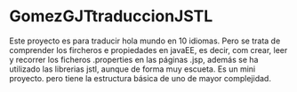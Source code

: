 # GomezGJTtraduccionJSTL
Este proyecto es para traducir hola mundo en 10 idiomas. Pero se trata de comprender los fircheros e propiedades en javaEE, es decir, com crear, leer y recorrer los ficheros .properties en las páginas .jsp, además se ha utilizado las librerias jstl, aunque de forma muy escueta. Es un mini proyecto. pero tiene la estructura básica de uno de mayor complejidad.
